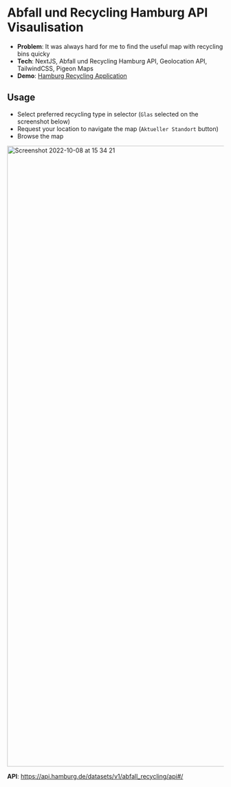 # Abfall und Recycling Hamburg API Visaulisation

- **Problem**: It was always hard for me to find the useful map with recycling bins quicky
- **Tech**: NextJS, Abfall und Recycling Hamburg API, Geolocation API, TailwindCSS, Pigeon Maps
- **Demo**: [Hamburg Recycling Application](https://www.recycle.pulko-app.com/)

## Usage
- Select preferred recycling type in selector (`Glas` selected on the screenshot below)
- Request your location to navigate the map (`Aktueller Standort` button)
- Browse the map


<img width="1440" alt="Screenshot 2022-10-08 at 15 34 21" src="https://user-images.githubusercontent.com/38206129/194710216-ac1d565f-49c6-4427-a15c-a809a2b5c59e.png">


**API**: https://api.hamburg.de/datasets/v1/abfall_recycling/api#/

